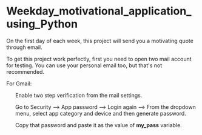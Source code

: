 # Weekday_motivational_application_using_Python
On the first day of each week, this project will send you a motivating quote through email.

To get this project work perfectly, first you need to open two mail account for testing. You can use your personal email too, but that's not recommended.

For Gmail:
<ol> Enable two step verification from the mail settings. </ol>
<ol> Go to Security --> App password --> Login again --> From the dropdown menu, select app category and device and then generate password. </ol>
<ol> Copy that password and paste it as the value of <b>my_pass</b> variable.</ol>
